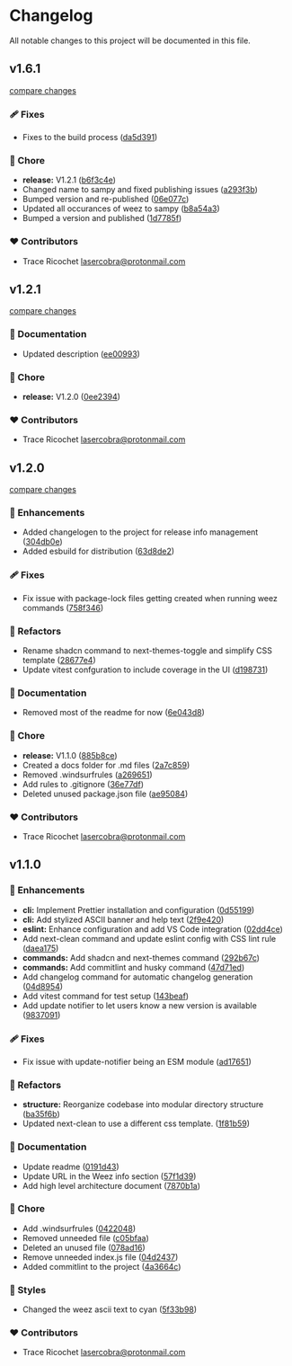 # Changelog

All notable changes to this project will be documented in this file.

## v1.6.1

[compare changes](https://github.com/TraceRicochet/sampy/compare/v1.2.1...v1.6.1)

### 🩹 Fixes

- Fixes to the build process ([da5d391](https://github.com/TraceRicochet/sampy/commit/da5d391))

### 🏡 Chore

- **release:** V1.2.1 ([b6f3c4e](https://github.com/TraceRicochet/sampy/commit/b6f3c4e))
- Changed name to sampy and fixed publishing issues ([a293f3b](https://github.com/TraceRicochet/sampy/commit/a293f3b))
- Bumped version and re-published ([06e077c](https://github.com/TraceRicochet/sampy/commit/06e077c))
- Updated all occurances of weez to sampy ([b8a54a3](https://github.com/TraceRicochet/sampy/commit/b8a54a3))
- Bumped a version and published ([1d7785f](https://github.com/TraceRicochet/sampy/commit/1d7785f))

### ❤️ Contributors

- Trace Ricochet <lasercobra@protonmail.com>

## v1.2.1

[compare changes](https://github.com/TraceRicochet/weez-cli/compare/v1.2.0...v1.2.1)

### 📖 Documentation

- Updated description ([ee00993](https://github.com/TraceRicochet/weez-cli/commit/ee00993))

### 🏡 Chore

- **release:** V1.2.0 ([0ee2394](https://github.com/TraceRicochet/weez-cli/commit/0ee2394))

### ❤️ Contributors

- Trace Ricochet <lasercobra@protonmail.com>

## v1.2.0

[compare changes](https://github.com/TraceRicochet/weez-cli/compare/v1.1.0...v1.2.0)

### 🚀 Enhancements

- Added changelogen to the project for release info management ([304db0e](https://github.com/TraceRicochet/weez-cli/commit/304db0e))
- Added esbuild for distribution ([63d8de2](https://github.com/TraceRicochet/weez-cli/commit/63d8de2))

### 🩹 Fixes

- Fix issue with package-lock files getting created when running weez commands ([758f346](https://github.com/TraceRicochet/weez-cli/commit/758f346))

### 💅 Refactors

- Rename shadcn command to next-themes-toggle and simplify CSS template ([28677e4](https://github.com/TraceRicochet/weez-cli/commit/28677e4))
- Update vitest confguration to include coverage in the UI ([d198731](https://github.com/TraceRicochet/weez-cli/commit/d198731))

### 📖 Documentation

- Removed most of the readme for now ([6e043d8](https://github.com/TraceRicochet/weez-cli/commit/6e043d8))

### 🏡 Chore

- **release:** V1.1.0 ([885b8ce](https://github.com/TraceRicochet/weez-cli/commit/885b8ce))
- Created a docs folder for .md files ([2a7c859](https://github.com/TraceRicochet/weez-cli/commit/2a7c859))
- Removed .windsurfrules ([a269651](https://github.com/TraceRicochet/weez-cli/commit/a269651))
- Add rules to .gitignore ([36e77df](https://github.com/TraceRicochet/weez-cli/commit/36e77df))
- Deleted unused package.json file ([ae95084](https://github.com/TraceRicochet/weez-cli/commit/ae95084))

### ❤️ Contributors

- Trace Ricochet <lasercobra@protonmail.com>

## v1.1.0


### 🚀 Enhancements

- **cli:** Implement Prettier installation and configuration ([0d55199](https://github.com/TraceRicochet/weez-cli/commit/0d55199))
- **cli:** Add stylized ASCII banner and help text ([2f9e420](https://github.com/TraceRicochet/weez-cli/commit/2f9e420))
- **eslint:** Enhance configuration and add VS Code integration ([02dd4ce](https://github.com/TraceRicochet/weez-cli/commit/02dd4ce))
- Add next-clean command and update eslint config with CSS lint rule ([daea175](https://github.com/TraceRicochet/weez-cli/commit/daea175))
- **commands:** Add shadcn and next-themes command ([292b67c](https://github.com/TraceRicochet/weez-cli/commit/292b67c))
- **commands:** Add commitlint and husky command ([47d71ed](https://github.com/TraceRicochet/weez-cli/commit/47d71ed))
- Add changelog command for automatic changelog generation ([04d8954](https://github.com/TraceRicochet/weez-cli/commit/04d8954))
- Add vitest command for test setup ([143beaf](https://github.com/TraceRicochet/weez-cli/commit/143beaf))
- Add update notifier to let users know a new version is available ([9837091](https://github.com/TraceRicochet/weez-cli/commit/9837091))

### 🩹 Fixes

- Fix issue with update-notifier being an ESM module ([ad17651](https://github.com/TraceRicochet/weez-cli/commit/ad17651))

### 💅 Refactors

- **structure:** Reorganize codebase into modular directory structure ([ba35f6b](https://github.com/TraceRicochet/weez-cli/commit/ba35f6b))
- Updated next-clean to use a different css template. ([1f81b59](https://github.com/TraceRicochet/weez-cli/commit/1f81b59))

### 📖 Documentation

- Update readme ([0191d43](https://github.com/TraceRicochet/weez-cli/commit/0191d43))
- Update URL in the Weez info section ([57f1d39](https://github.com/TraceRicochet/weez-cli/commit/57f1d39))
- Add high level architecture document ([7870b1a](https://github.com/TraceRicochet/weez-cli/commit/7870b1a))

### 🏡 Chore

- Add .windsurfrules ([0422048](https://github.com/TraceRicochet/weez-cli/commit/0422048))
- Removed unneeded file ([c05bfaa](https://github.com/TraceRicochet/weez-cli/commit/c05bfaa))
- Deleted an unused file ([078ad16](https://github.com/TraceRicochet/weez-cli/commit/078ad16))
- Remove unneeded index.js file ([04d2437](https://github.com/TraceRicochet/weez-cli/commit/04d2437))
- Added commitlint to the project ([4a3664c](https://github.com/TraceRicochet/weez-cli/commit/4a3664c))

### 🎨 Styles

- Changed the weez ascii text to cyan ([5f33b98](https://github.com/TraceRicochet/weez-cli/commit/5f33b98))

### ❤️ Contributors

- Trace Ricochet <lasercobra@protonmail.com>

